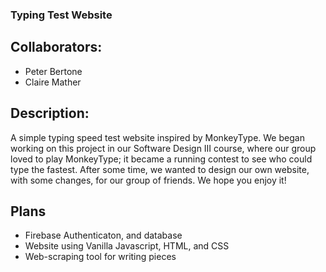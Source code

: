 ### Typing Test Website

## Collaborators:
* Peter Bertone
* Claire Mather

## Description:

A simple typing speed test website inspired by MonkeyType. We began working on this project in our Software Design III course, where our group loved to play MonkeyType;
it became a running contest to see who could type the fastest. After some time, we wanted to design our own website, with some changes, for our group of friends.
We hope you enjoy it!

## Plans
* Firebase Authenticaton, and database 
* Website using Vanilla Javascript, HTML, and CSS
* Web-scraping tool for writing pieces